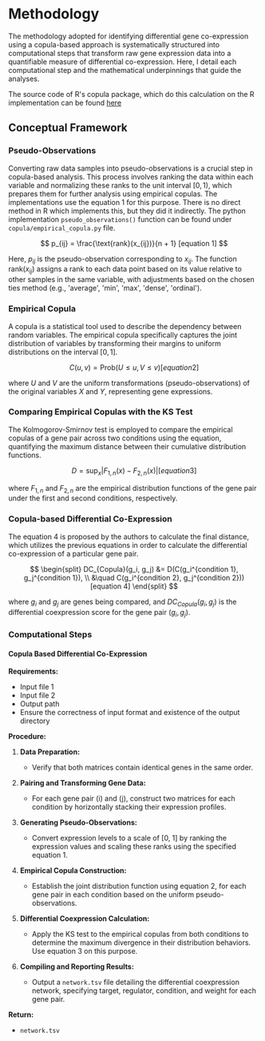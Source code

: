 # Methodology

The methodology adopted for identifying differential gene co-expression using a copula-based approach is systematically structured into computational steps that transform raw gene expression data into a quantifiable measure of differential co-expression. Here, I detail each computational step and the mathematical underpinnings that guide the analyses.

The source code of R's copula package, which do this calculation on the R implementation can be found [here](https://rdrr.io/cran/copula/src/R/empCopula.R)

## Conceptual Framework

### Pseudo-Observations

Converting raw data samples into pseudo-observations is a crucial step in copula-based analysis. This process involves ranking the data within each variable and normalizing these ranks to the unit interval $[0, 1)$, which prepares them for further analysis using empirical copulas. The implementations use the equation 1 for this purpose. There is no direct method in R which implements this, but they did it indirectly. The python implementation `pseudo_observations()` function can be found under `copula/empirical_copula.py` file.

$$
p_{ij} = \frac{\text{rank}(x_{ij})}{n + 1} [equation 1]
$$

Here, $p_{ij}$ is the pseudo-observation corresponding to $x_{ij}$. The function $\text{rank}(x_{ij})$ assigns a rank to each data point based on its value relative to other samples in the same variable, with adjustments based on the chosen ties method (e.g., 'average', 'min', 'max', 'dense', 'ordinal').

### Empirical Copula 

A copula is a statistical tool used to describe the dependency between random variables. The empirical copula specifically captures the joint distribution of variables by transforming their margins to uniform distributions on the interval $[0, 1]$.

$$
C(u, v) = \text{Prob}(U \leq u, V \leq v) [equation 2]
$$

where $U$ and $V$ are the uniform transformations (pseudo-observations) of the original variables $X$ and $Y$, representing gene expressions.

### Comparing Empirical Copulas with the KS Test

The Kolmogorov-Smirnov test is employed to compare the empirical copulas of a gene pair across two conditions using the equation, quantifying the maximum distance between their cumulative distribution functions.

$$
D = \sup_x |F_{1,n}(x) - F_{2,n}(x)| [equation 3]
$$

where $F_{1,n}$ and $F_{2,n}$ are the empirical distribution functions of the gene pair under the first and second conditions, respectively.

### Copula-based Differential Co-Expression

The equation 4 is proposed by the authors to calculate the final distance, which utilizes the previous equations in order to calculate the differential co-expression of a particular gene pair.

$$
\begin{split}
    DC_{Copula}(g_i, g_j) &= D(C(g_i^{condition 1}, g_j^{condition 1}), \\
                           &\quad C(g_i^{condition 2}, g_j^{condition 2})) [equation 4]
\end{split}
$$

where $g_i$ and $g_j$ are genes being compared, and $DC_{Copula}(g_i, g_j)$ is the differential coexpression score for the gene pair $(g_i, g_j)$.

### Computational Steps

#### Copula Based Differential Co-Expression

**Requirements:**
- Input file 1
- Input file 2
- Output path
- Ensure the correctness of input format and existence of the output directory

**Procedure:**
1. **Data Preparation:**
   - Verify that both matrices contain identical genes in the same order.

2. **Pairing and Transforming Gene Data:**
   - For each gene pair \(i\) and \(j\), construct two matrices for each condition by horizontally stacking their expression profiles.

3. **Generating Pseudo-Observations:**
   - Convert expression levels to a scale of \[0, 1\] by ranking the expression values and scaling these ranks using the specified equation 1.

4. **Empirical Copula Construction:**
   - Establish the joint distribution function using equation 2, for each gene pair in each condition based on the uniform pseudo-observations.

5. **Differential Coexpression Calculation:**
   - Apply the KS test to the empirical copulas from both conditions to determine the maximum divergence in their distribution behaviors. Use equation 3 on this purpose.

6. **Compiling and Reporting Results:**
   - Output a `network.tsv` file detailing the differential coexpression network, specifying target, regulator, condition, and weight for each gene pair.

**Return:**
- `network.tsv`

